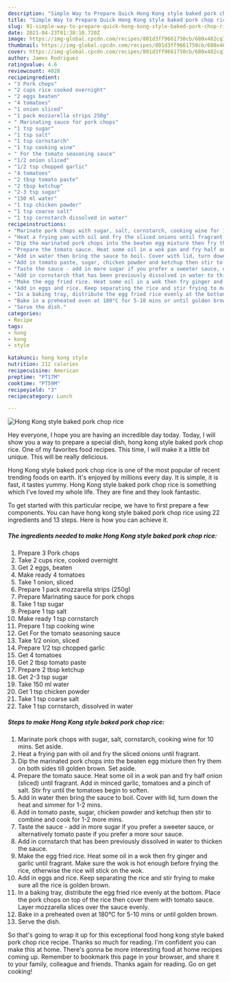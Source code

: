 ```yaml
---
description: "Simple Way to Prepare Quick Hong Kong style baked pork chop rice"
title: "Simple Way to Prepare Quick Hong Kong style baked pork chop rice"
slug: 91-simple-way-to-prepare-quick-hong-kong-style-baked-pork-chop-rice
date: 2021-04-23T01:38:10.720Z
image: https://img-global.cpcdn.com/recipes/801d3ff9661750cb/680x482cq70/hong-kong-style-baked-pork-chop-rice-recipe-main-photo.jpg
thumbnail: https://img-global.cpcdn.com/recipes/801d3ff9661750cb/680x482cq70/hong-kong-style-baked-pork-chop-rice-recipe-main-photo.jpg
cover: https://img-global.cpcdn.com/recipes/801d3ff9661750cb/680x482cq70/hong-kong-style-baked-pork-chop-rice-recipe-main-photo.jpg
author: James Rodriguez
ratingvalue: 4.6
reviewcount: 4028
recipeingredient:
- "3 Pork chops"
- "2 cups rice cooked overnight"
- "2 eggs beaten"
- "4 tomatoes"
- "1 onion sliced"
- "1 pack mozzarella strips 250g"
- " Marinating sauce for pork chops"
- "1 tsp sugar"
- "1 tsp salt"
- "1 tsp cornstarch"
- "1 tsp cooking wine"
- " For the tomato seasoning sauce"
- "1/2 onion sliced"
- "1/2 tsp chopped garlic"
- "4 tomatoes"
- "2 tbsp tomato paste"
- "2 tbsp ketchup"
- "2-3 tsp sugar"
- "150 ml water"
- "1 tsp chicken powder"
- "1 tsp coarse salt"
- "1 tsp cornstarch dissolved in water"
recipeinstructions:
- "Marinate pork chops with sugar, salt, cornstarch, cooking wine for 10 mins. Set aside."
- "Heat a frying pan with oil and fry the sliced onions until fragrant."
- "Dip the marinated pork chops into the beaten egg mixture then fry them on both sides till golden brown. Set aside."
- "Prepare the tomato sauce. Heat some oil in a wok pan and fry half onion (sliced) until fragrant. Add in minced garlic, tomatoes and a pinch of salt. Stir fry until the tomatoes begin to soften."
- "Add in water then bring the sauce to boil. Cover with lid, turn down the heat and simmer for 1-2 mins."
- "Add in tomato paste, sugar, chicken powder and ketchup then stir to combine and cook for 1-2 more mins."
- "Taste the sauce - add in more sugar if you prefer a sweeter sauce, or alternatively tomato paste if you prefer a more sour sauce."
- "Add in cornstarch that has been previously dissolved in water to thicken the sauce."
- "Make the egg fried rice. Heat some oil in a wok then fry ginger and garlic until fragrant. Make sure the wok is hot enough before frying the rice, otherwise the rice will stick on the wok."
- "Add in eggs and rice. Keep separating the rice and stir frying to make sure all the rice is golden brown."
- "In a baking tray, distribute the egg fried rice evenly at the bottom. Place the pork chops on top of the rice then cover them with tomato sauce. Layer mozzarella slices over the sauce evenly."
- "Bake in a preheated oven at 180°C for 5-10 mins or until golden brown."
- "Serve the dish."
categories:
- Recipe
tags:
- hong
- kong
- style

katakunci: hong kong style 
nutrition: 212 calories
recipecuisine: American
preptime: "PT17M"
cooktime: "PT59M"
recipeyield: "3"
recipecategory: Lunch

---
```



![Hong Kong style baked pork chop rice](https://img-global.cpcdn.com/recipes/801d3ff9661750cb/680x482cq70/hong-kong-style-baked-pork-chop-rice-recipe-main-photo.jpg)

Hey everyone, I hope you are having an incredible day today. Today, I will show you a way to prepare a special dish, hong kong style baked pork chop rice. One of my favorites food recipes. This time, I will make it a little bit unique. This will be really delicious.

Hong Kong style baked pork chop rice is one of the most popular of recent trending foods on earth. It's enjoyed by millions every day. It is simple, it is fast, it tastes yummy. Hong Kong style baked pork chop rice is something which I've loved my whole life. They are fine and they look fantastic.




To get started with this particular recipe, we have to first prepare a few components. You can have hong kong style baked pork chop rice using 22 ingredients and 13 steps. Here is how you can achieve it.

<!--inarticleads1-->

##### The ingredients needed to make Hong Kong style baked pork chop rice:

1. Prepare 3 Pork chops
1. Take 2 cups rice, cooked overnight
1. Get 2 eggs, beaten
1. Make ready 4 tomatoes
1. Take 1 onion, sliced
1. Prepare 1 pack mozzarella strips (250g)
1. Prepare  Marinating sauce for pork chops
1. Take 1 tsp sugar
1. Prepare 1 tsp salt
1. Make ready 1 tsp cornstarch
1. Prepare 1 tsp cooking wine
1. Get  For the tomato seasoning sauce
1. Take 1/2 onion, sliced
1. Prepare 1/2 tsp chopped garlic
1. Get 4 tomatoes
1. Get 2 tbsp tomato paste
1. Prepare 2 tbsp ketchup
1. Get 2-3 tsp sugar
1. Take 150 ml water
1. Get 1 tsp chicken powder
1. Take 1 tsp coarse salt
1. Take 1 tsp cornstarch, dissolved in water




<!--inarticleads2-->

##### Steps to make Hong Kong style baked pork chop rice:

1. Marinate pork chops with sugar, salt, cornstarch, cooking wine for 10 mins. Set aside.
1. Heat a frying pan with oil and fry the sliced onions until fragrant.
1. Dip the marinated pork chops into the beaten egg mixture then fry them on both sides till golden brown. Set aside.
1. Prepare the tomato sauce. Heat some oil in a wok pan and fry half onion (sliced) until fragrant. Add in minced garlic, tomatoes and a pinch of salt. Stir fry until the tomatoes begin to soften.
1. Add in water then bring the sauce to boil. Cover with lid, turn down the heat and simmer for 1-2 mins.
1. Add in tomato paste, sugar, chicken powder and ketchup then stir to combine and cook for 1-2 more mins.
1. Taste the sauce - add in more sugar if you prefer a sweeter sauce, or alternatively tomato paste if you prefer a more sour sauce.
1. Add in cornstarch that has been previously dissolved in water to thicken the sauce.
1. Make the egg fried rice. Heat some oil in a wok then fry ginger and garlic until fragrant. Make sure the wok is hot enough before frying the rice, otherwise the rice will stick on the wok.
1. Add in eggs and rice. Keep separating the rice and stir frying to make sure all the rice is golden brown.
1. In a baking tray, distribute the egg fried rice evenly at the bottom. Place the pork chops on top of the rice then cover them with tomato sauce. Layer mozzarella slices over the sauce evenly.
1. Bake in a preheated oven at 180°C for 5-10 mins or until golden brown.
1. Serve the dish.




So that's going to wrap it up for this exceptional food hong kong style baked pork chop rice recipe. Thanks so much for reading. I'm confident you can make this at home. There's gonna be more interesting food at home recipes coming up. Remember to bookmark this page in your browser, and share it to your family, colleague and friends. Thanks again for reading. Go on get cooking!
